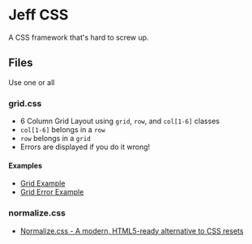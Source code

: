 # Jeff CSS 
  A CSS framework that's hard to screw up.

## Files
  Use one or all

### grid.css
  * 6 Column Grid Layout using `grid`, `row`, and `col[1-6]` classes
  * `col[1-6]` belongs in a `row`
  * `row` belongs in a `grid`
  * Errors are displayed if you do it wrong!

#### Examples
  * [Grid Example](https://jrsacks.github.io/css/gridExample.html")
  * [Grid Error Example](https://jrsacks.github.io/css/gridErrorExample.html")

### normalize.css
  * [Normalize.css - A modern, HTML5-ready alternative to CSS resets](https://necolas.github.io/normalize.css/)


